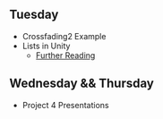 ## Tuesday

+ Crossfading2 Example
+ Lists in Unity
  + [Further Reading](https://hub.packtpub.com/arrays-lists-dictionaries-unity-3d-game-development/)

## Wednesday && Thursday

+ Project 4 Presentations
